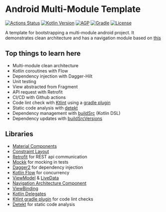 # Android Multi-Module Template

[![Actions Status](https://github.com/KryptKode/AndroidMultiModuleTemplate/workflows/android/badge.svg)](https://github.com/KryptKode/AndroidMultiModuleTemplate/actions)
[![Kotlin Version](https://img.shields.io/badge/kotlin-1.4.21-blue.svg)](http://kotlinlang.org/)
[![AGP](https://img.shields.io/badge/AGP-4.1.0-blue)](https://developer.android.com/studio/releases/gradle-plugin)
[![Gradle](https://img.shields.io/badge/Gradle-6.5-blue)](https://gradle.org)
[![License](https://img.shields.io/badge/License-MIT-blue.svg)](http://www.apache.org/licenses/LICENSE-2.0)

A template for bootstrapping a multi-module android project. It demonstrates clean architecture and has a navigation module based on [this](https://github.com/PhilippeBoisney/android-multi-modules-navigation-demo)

## Top things to learn here

- Multi-module clean architecture
- Kotlin coroutines with Flow
- Dependency injection with Dagger-Hilt
- Unit testing
- View abstracted from Fragment
- API request with Retrofit
- CI/CD with Github actions
- Code lint check with [Ktlint](https://github.com/pinterest/ktlint) using a [gradle plugin](https://github.com/JLLeitschuh/ktlint-gradle)
- Static code analysis with [detekt](https://github.com/detekt/detekt)
- Dependency management with [buildSrc](https://gradle.org/kotlin/)  (Kotlin DSL)
- Dependency updates with [buildSrcVersions](https://jmfayard.github.io/refreshVersions/)

## Libraries

- [Material Components](https://github.com/material-components/material-components-android/)
- [Constraint Layout](https://developer.android.com/reference/android/support/constraint/ConstraintLayout)
- [Retrofit](http://square.github.io/retrofit) for REST api communication
- [Mockk](https://github.com/mockk/mockk) for mocking in tests
- [Dagger2](https://github.com/google/dagger) for dependency injection
- [Kotlin Flow](https://kotlinlang.org/docs/reference/coroutines/flow.html) for concurrency
- [ViewModel](https://developer.android.com/topic/libraries/architecture/viewmodel) & [LiveData](https://developer.android.com/topic/libraries/architecture/livedata)
- [Navigation Architecture Component](https://developer.android.com/guide/navigation/navigation-getting-started)
- [ViewBinding](https://developer.android.com/topic/libraries/view-binding)
- [Kotlin Delegates](https://kotlinlang.org/docs/reference/delegated-properties.html)
- [Ktlint gradle plugin](https://github.com/JLLeitschuh/ktlint-gradle) for code lint checks
- [Detekt](https://github.com/detekt/detekt) for static code analysis
